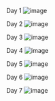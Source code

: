 Day 1
![image](https://user-images.githubusercontent.com/125598370/229516031-f93b0bb3-c233-45fa-9f64-a8fed2d1323c.png)

Day 2
![image](https://user-images.githubusercontent.com/125598370/229516415-6108fb61-336d-4c32-a77e-1cc74f9c5df0.png)

Day 3
![image](https://user-images.githubusercontent.com/125598370/229516700-9e74bd45-5fd4-4825-bb90-80ac0f3018da.png)

Day 4
![image](https://user-images.githubusercontent.com/125598370/229517331-d69ceaa6-3dda-4652-b9af-a28c4c457c06.png)

Day 5
![image](https://user-images.githubusercontent.com/125598370/229517446-7846d6f8-7dcb-4a20-873e-a30168d39fec.png)

Day 6
![image](https://user-images.githubusercontent.com/125598370/229517611-dd9c252d-f4c7-4ed8-b9e4-66aac9df0cd3.png)

Day 7
![image](https://user-images.githubusercontent.com/125598370/229517790-624934a2-c6d6-4dc2-b4fe-60516f10c847.png)

